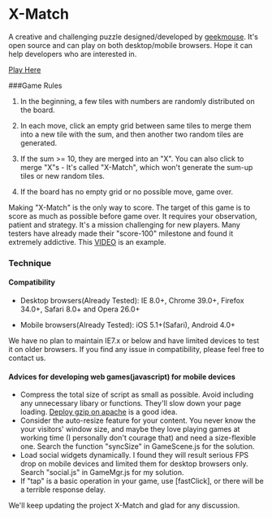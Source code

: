 # X-Match
A creative and challenging puzzle designed/developed by [geekmouse](http://geekmouse.net/press/).
It's open source and can play on both desktop/mobile browsers. Hope it can help developers who are interested in.

[Play Here](http://geekmouse.github.io/xmatch/) 

###Game Rules
1. In the beginning, a few tiles with numbers are randomly distributed on the board.

2. In each move, click an empty grid between same tiles to merge them into a new tile with the sum, and then another two random tiles are generated.

3. If the sum >= 10, they are merged into an "X". You can also click to merge "X"s - It's called "X-Match", which won't generate the sum-up tiles or new random tiles.

4. If the board has no empty grid or no possible move, game over.

Making "X-Match" is the only way to score. The target of this game is to score as much as possible before game over. It requires your observation, patient and strategy.
It's a mission challenging for new players. Many testers have already made their "score-100" milestone and found it extremely addictive. This [VIDEO](https://www.youtube.com/watch?v=xykJDWJ_yFQ) is an example.

### Technique
#### Compatibility
- Desktop browsers(Already Tested): IE 8.0+, Chrome 39.0+, Firefox 34.0+, Safari 8.0+ and Opera 26.0+

- Mobile browsers(Already Tested): iOS 5.1+(Safari), Android 4.0+

We have no plan to maintain IE7.x or below and have limited devices to test it on older browsers. If you find any issue in compatibility, please feel free to contact us.

#### Advices for developing web games(javascript) for mobile devices
- Compress the total size of script as small as possible. Avoid including any unnecessary libary or functions. They'll slow down your page loading. [Deploy gzip on apache](http://httpd.apache.org/docs/2.2/mod/mod_deflate.html) is a good idea.
- Consider the auto-resize feature for your content. You never know the your visitors' window size, and maybe they love playing games at working time (I personally don't courage that) and need a size-flexible one. Search the function "syncSize" in GameScene.js for the solution.
- Load social widgets dynamically. I found they will result serious FPS drop on mobile devices and limited them for desktop browsers only. Search "social.js" in GameMgr.js for my solution.
- If "tap" is a basic operation in your game, use [fastClick], or there will be a terrible response delay.


We'll keep updating the project X-Match and glad for any discussion.

